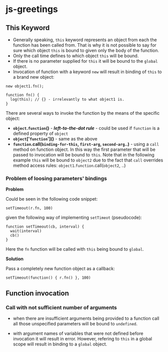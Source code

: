 # js-greetings

## This Keyword

* Generally speaking, `this` keyword represents an object from each the function has been called from. That is why it is not possible to say for sure which object `this` is bound to given only the body of the function.
* Only the call time defines to which object `this` will be bound.
* If there is no parameter supplied for `this` it will be bound to the `global` object.
* Invocation of function with a keyword `new` will result in binding of `this` to a brand new object:
```
new object1.fn();

function fn() {
  log(this); // {} - irrelevantly to what object1 is.
}
```

There are several ways to invoke the function by the means of the specific object:

* **`object`.`function`()** - ***left-to-the-dot rule*** - could be used if `function` is a defined property of `object`
* **`object`\['`function`'\]()** - same as the above
* **`function`.call(`binding-for-this`, `first-arg`, `second-arg`..)** - using a `call` method on function object. In this way the first parameter that will be passed to invocation will be bound to `this`. Note that in the following example `this` will be bound to `object2` due to the fact that `call` overrides method access rules: `object1`.`function`.call(`object2`, ..)

### Problem of loosing parameters' bindings

**Problem**

Could be seen in the following code snippet:

`setTimeout(r.fn, 100)`

given the following way of implementing `setTimeot` (pseudocode):

```
function setTimeout(cb, interval) {
  wait(interval)
  cb()
}
```

Here the `fn` function will be called with `this` being bound to `global`. 

**Solution** 

Pass a completely new function object as a callback:

```
setTimeout(function() { r.fn() }, 100)
```

## Function invocation

### Call with not sufficient number of arguments

* when there are insufficient arguments being provided to a function call all those unspecified parameters will be bound to `undefined`.

* with argument names of variables that were not defined before invocation it will result in error. However, refering to `this` in a global scope will result in binding to a `global` object.

